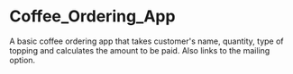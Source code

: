# Coffee_Ordering_App
A basic coffee ordering app that takes customer's name, quantity, type of topping and calculates the amount to be paid. Also links to the mailing option.
